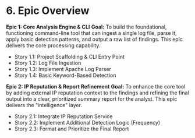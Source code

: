 # 6. Epic Overview

**Epic 1: Core Analysis Engine & CLI**
**Goal:** To build the foundational, functioning command-line tool that can ingest a single log file, parse it, apply basic detection patterns, and output a raw list of findings. This epic delivers the core processing capability.

* Story 1.1: Project Scaffolding & CLI Entry Point
* Story 1.2: Log File Ingestion
* Story 1.3: Implement Apache Log Parser
* Story 1.4: Basic Keyword-Based Detection

**Epic 2: IP Reputation & Report Refinement**
**Goal:** To enhance the core tool by adding external IP reputation context to the findings and refining the final output into a clear, prioritized summary report for the analyst. This epic delivers the "intelligence" layer.

* Story 2.1: Integrate IP Reputation Service
* Story 2.2: Implement Additional Detection Logic (Frequency)
* Story 2.3: Format and Prioritize the Final Report
